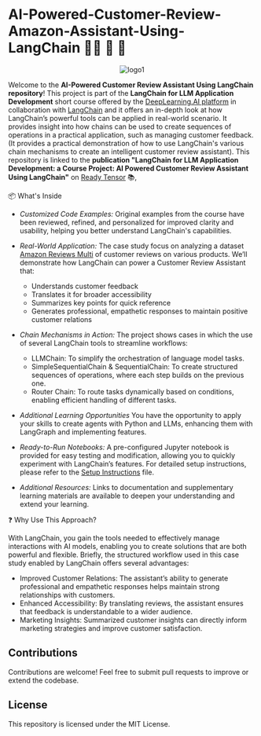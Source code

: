 # AI-Powered-Customer-Review-Amazon-Assistant-Using-LangChain 🔗🔗 🤖 💬

<p align="center">
  <img src="https://github.com/micag2025/AI-Powered-Customer-Review-Assistant-Using-LangChain/blob/main/logo1_square.jpg" alt="logo1">
</p>

Welcome to the **AI-Powered Customer Review Assistant Using LangChain repository**! This project is part of the **LangChain for LLM Application Development** short course offered by the [DeepLearning.AI platform](https://www.deeplearning.ai/) in collaboration with [LangChain](https://www.langchain.com/) and it offers an in-depth look at how LangChain’s powerful tools can be applied in real-world scenario. It provides insight into how chains can be used to create sequences of operations in a practical application, such as managing customer feedback. (It provides a practical demonstration of how to use LangChain's various chain mechanisms to create an intelligent customer review assistant). This repository is linked to the **publication "LangChain for LLM Application Development: a Course Project: AI Powered Customer Review Assistant Using LangChain"** on [Ready Tensor](https://www.readytensor.ai/agentic-ai-2025/) 📚,  


📦 What's Inside  

- _Customized Code Examples:_ Original examples from the course have been reviewed, refined, and personalized for improved clarity and usability, helping you better understand LangChain's capabilities.  

- _Real-World Application:_ The case study focus on analyzing a dataset [Amazon Reviews Multi](https://www.kaggle.com/datasets/mexwell/amazon-reviews-multi) of customer reviews on various products. We’ll demonstrate how LangChain can power a Customer Review Assistant that:  
  - Understands customer feedback     
  - Translates it for broader accessibility    
  - Summarizes key points for quick reference    
  - Generates professional, empathetic responses to maintain positive customer relations    

- _Chain Mechanisms in Action:_ The project shows cases in which the use of several LangChain tools to streamline workflows:       
  - LLMChain: To simplify the orchestration of language model tasks.      
  - SimpleSequentialChain & SequentialChain: To create structured sequences of operations, where each step builds on the previous one.      
  - Router Chain: To route tasks dynamically based on conditions, enabling efficient handling of different tasks.      

- _Additional Learning Opportunities_ You have the opportunity to apply your skills to create agents with Python and LLMs, enhancing them with LangGraph and implementing features.  

- _Ready-to-Run Notebooks:_ A pre-configured Jupyter notebook is provided for easy testing and modification, allowing you to quickly experiment with LangChain’s features. For detailed setup instructions, please refer to the [Setup Instructions](SETUP.md) file.

- _Additional Resources:_ Links to documentation and supplementary learning materials are available to deepen your understanding and extend your learning.

❓ Why Use This Approach?    

With LangChain, you gain the tools needed to effectively manage interactions with AI models, enabling you to create solutions that are both powerful and flexible. Briefly, the structured workflow used in this case study enabled by LangChain offers several advantages:      

- Improved Customer Relations: The assistant’s ability to generate professional and empathetic responses helps maintain strong relationships with customers.
- Enhanced Accessibility: By translating reviews, the assistant ensures that feedback is understandable to a wider audience.
- Marketing Insights: Summarized customer insights can directly inform marketing strategies and improve customer satisfaction.

## Contributions  
Contributions are welcome! Feel free to submit pull requests to improve or extend the codebase.

## License  
This repository is licensed under the MIT License.
